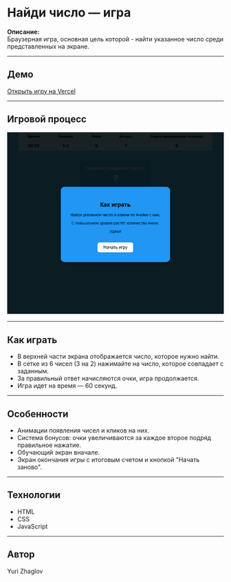 # Найди число — игра

**Описание:**  
    Браузерная игра, основная цель которой - найти указанное число среди представленных на экране.

---

## Демо

[Открыть игру на Vercel](https://find-number-game-alpha.vercel.app/)

---

## Игровой процесс

![Демонстрация игры](./demo.gif)

---

## Как играть

- В верхней части экрана отображается число, которое нужно найти.
- В сетке из 6 чисел (3 на 2) нажимайте на число, которое совпадает с заданным.
- За правильный ответ начисляются очки, игра продолжается.
- Игра идет на время — 60 секунд.

---

## Особенности

- Анимации появления чисел и кликов на них.
- Система бонусов: очки увеличиваются за каждое второе подряд правильное нажатие.
- Обучающий экран вначале.
- Экран окончания игры с итоговым счетом и кнопкой "Начать заново".

---

## Технологии

- HTML
- CSS
- JavaScript

---

## Автор

Yuri Zhaglov
